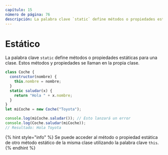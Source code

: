```yaml
---
capítulo: 15
número de página: 76
descripción: La palabra clave `static` define métodos o propiedades estáticas para una clase. Cuando un método o propiedad se define como estático dentro de una clase, pertenece a la clase en sí en lugar de a instancias (objetos) de la clase.
---
```


# Estático

La palabra clave `static` define métodos o propiedades estáticas para una clase. Estos métodos y propiedades se llaman en la propia clase.

```javascript
class Coche {
  constructor(nombre) {
    this.nombre = nombre;
  }
  static saludar(x) {
    return "Hola " + x.nombre;
  }
}
let miCoche = new Coche("Toyota");

console.log(miCoche.saludar()); // Esto lanzará un error
console.log(Coche.saludar(miCoche));
// Resultado: Hola Toyota
```
{% hint style="info" %}
Se puede acceder al método o propiedad estática de otro método estático de la misma clase utilizando la palabra clave `this`.
{% endhint %}
